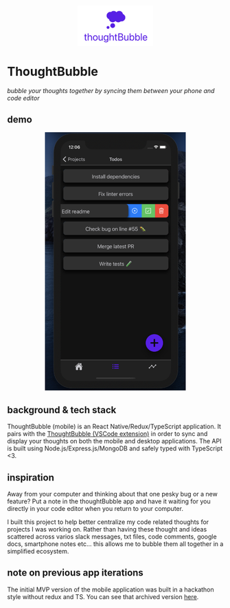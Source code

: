 <div align="center"><img src="./logoLight.png" width="35%" height="35%"></img></div>

# ThoughtBubble
*bubble your thoughts together by syncing them between your phone and code editor*

## demo
<div align="center"><a href="https://www.youtube.com/watch?v=Cnm7NbBWU6c" target="_blank"><img src="./demoScreenshot.png" height="600" width="auto"></a></div>

## background & tech stack
ThoughtBubble (mobile) is an React Native/Redux/TypeScript application. It pairs with the [ThoughtBubble (VSCode extension)](https://github.com/lukehatcher/vscode-todo-extension) in order to sync and display your thoughts on both the mobile and desktop applications. The API is built using Node.js/Express.js/MongoDB and safely typed with TypeScript <3.

## inspiration
Away from your computer and thinking about that one pesky bug or a new feature? Put a note in the thoughtBubble app and have it waiting for you directly in your code editor when you return to your computer.

I built this project to help better centralize my code related thoughts for projects I was working on. Rather than having these thought and ideas scattered across varios slack messages, txt files, code comments, google docs, smartphone notes etc... this allows me to bubble them all together in a simplified ecosystem.

## note on previous app iterations
The initial MVP version of the mobile application was built in a hackathon style without redux and TS. You can see that archived version [here](https://github.com/lukehatcher/vscode-ios-todos).
